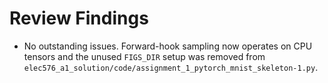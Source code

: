 # Review Findings

- No outstanding issues. Forward-hook sampling now operates on CPU tensors and the unused `FIGS_DIR` setup was removed from `elec576_a1_solution/code/assignment_1_pytorch_mnist_skeleton-1.py`.

